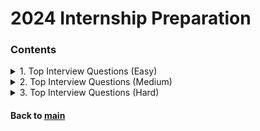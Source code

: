 # 2024 Internship Preparation

### Contents
<details>
<summary>1. Top Interview Questions (Easy)</summary>
<p>

|No.|Problem|Sol.1|Sol.2|
|:-:|:------|:---:|:---:|
| 1| [Remove Duplicates from Sorted Array :broken_heart:](https://leetcode.com/explore/interview/card/top-interview-questions-easy/92/array/727/)|    [C++ 2023.01.25](https://github.com/JoonHyeok-hozy-Kim/algorithm_study/blob/main/LeetCode/2024_internship_prep/top_interview_questions_easy/230125_01.cpp)||
| 2| [Best Time to Buy and Sell Stock II](https://leetcode.com/explore/interview/card/top-interview-questions-easy/92/array/564/)|                    [C++ 2023.01.26](https://github.com/JoonHyeok-hozy-Kim/algorithm_study/blob/main/LeetCode/2024_internship_prep/top_interview_questions_easy/230126_01.cpp)||
| 3| [Rotate Array](https://leetcode.com/explore/interview/card/top-interview-questions-easy/92/array/646/)|                                          [C++ 2023.01.26](https://github.com/JoonHyeok-hozy-Kim/algorithm_study/blob/main/LeetCode/2024_internship_prep/top_interview_questions_easy/230126_02.cpp)||
| 4| [Contains Duplicate](https://leetcode.com/explore/interview/card/top-interview-questions-easy/92/array/578/)|                                    [C++ 2023.01.26](https://github.com/JoonHyeok-hozy-Kim/algorithm_study/blob/main/LeetCode/2024_internship_prep/top_interview_questions_easy/230126_03.cpp)||
| 5| [Single Number](https://leetcode.com/explore/interview/card/top-interview-questions-easy/92/array/549/)|                                         [C++ 2023.01.27](https://github.com/JoonHyeok-hozy-Kim/algorithm_study/blob/main/LeetCode/2024_internship_prep/top_interview_questions_easy/230127_01.cpp)||
| 6| [Intersection of Two Arrays II](https://leetcode.com/explore/interview/card/top-interview-questions-easy/92/array/674/)|                         [C++ 2023.01.27](https://github.com/JoonHyeok-hozy-Kim/algorithm_study/blob/main/LeetCode/2024_internship_prep/top_interview_questions_easy/230127_02.cpp)||
| 7| [Plus One](https://leetcode.com/explore/interview/card/top-interview-questions-easy/92/array/559/)|                                              [C++ 2023.01.27](https://github.com/JoonHyeok-hozy-Kim/algorithm_study/blob/main/LeetCode/2024_internship_prep/top_interview_questions_easy/230127_03.cpp)||
| 8| [Move Zeroes](https://leetcode.com/explore/interview/card/top-interview-questions-easy/92/array/567/)|                                           [C++ 2023.01.27](https://github.com/JoonHyeok-hozy-Kim/algorithm_study/blob/main/LeetCode/2024_internship_prep/top_interview_questions_easy/230127_04.cpp)||
| 9| [Two Sum](https://leetcode.com/explore/interview/card/top-interview-questions-easy/92/array/546/)|                                               [C++ 2023.01.28](https://github.com/JoonHyeok-hozy-Kim/algorithm_study/blob/main/LeetCode/2024_internship_prep/top_interview_questions_easy/230128_01.cpp)||
|10| [Valid Sudoku](https://leetcode.com/explore/interview/card/top-interview-questions-easy/92/array/769/)|                                          [C++ 2023.01.28](https://github.com/JoonHyeok-hozy-Kim/algorithm_study/blob/main/LeetCode/2024_internship_prep/top_interview_questions_easy/230128_02.cpp)||
|11| [Rotate Image :broken_heart: ](https://leetcode.com/explore/interview/card/top-interview-questions-easy/92/array/770/)|                          [C++ 2023.01.28](https://github.com/JoonHyeok-hozy-Kim/algorithm_study/blob/main/LeetCode/2024_internship_prep/top_interview_questions_easy/230128_03.cpp)||
|12| [Reverse String](https://leetcode.com/explore/interview/card/top-interview-questions-easy/127/strings/879/)|                                     [C++ 2023.01.29](https://github.com/JoonHyeok-hozy-Kim/algorithm_study/blob/main/LeetCode/2024_internship_prep/top_interview_questions_easy/230129_01.cpp)||
|13| [Reverse Integer :broken_heart: ](https://leetcode.com/explore/interview/card/top-interview-questions-easy/127/strings/880/)|                    [C++ 2023.01.29](https://github.com/JoonHyeok-hozy-Kim/algorithm_study/blob/main/LeetCode/2024_internship_prep/top_interview_questions_easy/230129_02.cpp)||
|14| [First Unique Character in a String](https://leetcode.com/explore/interview/card/top-interview-questions-easy/127/strings/881/)|                 [C++ 2023.01.30](https://github.com/JoonHyeok-hozy-Kim/algorithm_study/blob/main/LeetCode/2024_internship_prep/top_interview_questions_easy/230130_01.cpp)||
|15| [Valid Anagram](https://leetcode.com/explore/interview/card/top-interview-questions-easy/127/strings/882/)|                                      [C++ 2023.01.30](https://github.com/JoonHyeok-hozy-Kim/algorithm_study/blob/main/LeetCode/2024_internship_prep/top_interview_questions_easy/230130_02.cpp)||
|16| [Valid Palindrome](https://leetcode.com/explore/interview/card/top-interview-questions-easy/127/strings/883/)|                                   [C++ 2023.01.30](https://github.com/JoonHyeok-hozy-Kim/algorithm_study/blob/main/LeetCode/2024_internship_prep/top_interview_questions_easy/230130_03.cpp)||
|17| [String to Integer (atoi)](https://leetcode.com/explore/interview/card/top-interview-questions-easy/127/strings/884/)|                           [C++ 2023.01.31](https://github.com/JoonHyeok-hozy-Kim/algorithm_study/blob/main/LeetCode/2024_internship_prep/top_interview_questions_easy/230131_01.cpp)||
|18| [Implement strStr()](https://leetcode.com/explore/interview/card/top-interview-questions-easy/127/strings/885/)|                                 [C++ 2023.02.02](https://github.com/JoonHyeok-hozy-Kim/algorithm_study/blob/main/LeetCode/2024_internship_prep/top_interview_questions_easy/230202_01.cpp)||
|19| [Longest Common Prefix](https://leetcode.com/explore/interview/card/top-interview-questions-easy/127/strings/887/)|                              [C++ 2023.02.15](https://github.com/JoonHyeok-hozy-Kim/algorithm_study/blob/main/LeetCode/2024_internship_prep/top_interview_questions_easy/230215_01.cpp)||
|20| [Delete Node in a Linked List](https://leetcode.com/explore/interview/card/top-interview-questions-easy/93/linked-list/553/)|                    [C++ 2023.02.15](https://github.com/JoonHyeok-hozy-Kim/algorithm_study/blob/main/LeetCode/2024_internship_prep/top_interview_questions_easy/230215_02.cpp)||
|21| [Remove Nth Node From End of List](https://leetcode.com/explore/interview/card/top-interview-questions-easy/93/linked-list/603/)|                [C++ 2023.02.16](https://github.com/JoonHyeok-hozy-Kim/algorithm_study/blob/main/LeetCode/2024_internship_prep/top_interview_questions_easy/230216_01.cpp)||
|22| [Reverse Linked List](https://leetcode.com/explore/interview/card/top-interview-questions-easy/93/linked-list/560/)|                             [C++ 2023.02.16](https://github.com/JoonHyeok-hozy-Kim/algorithm_study/blob/main/LeetCode/2024_internship_prep/top_interview_questions_easy/230216_02.cpp)||
|23| [Merge Two Sorted Lists](https://leetcode.com/explore/interview/card/top-interview-questions-easy/93/linked-list/771/)|                          [C++ 2023.02.17](https://github.com/JoonHyeok-hozy-Kim/algorithm_study/blob/main/LeetCode/2024_internship_prep/top_interview_questions_easy/230217_01.cpp)||
|24| [Palindrome Linked List :broken_heart:](https://leetcode.com/explore/interview/card/top-interview-questions-easy/93/linked-list/772/)|           [C++ 2023.02.17](https://github.com/JoonHyeok-hozy-Kim/algorithm_study/blob/main/LeetCode/2024_internship_prep/top_interview_questions_easy/230217_02.cpp)||
|25| [Linked List Cycle :broken_heart: ](https://leetcode.com/explore/interview/card/top-interview-questions-easy/93/linked-list/773/)|               [C++ 2023.02.18](https://github.com/JoonHyeok-hozy-Kim/algorithm_study/blob/main/LeetCode/2024_internship_prep/top_interview_questions_easy/230218_01.cpp)||
|26| [Maximum Depth of Binary Tree](https://leetcode.com/explore/interview/card/top-interview-questions-easy/94/trees/555/)|                          [C++ 2023.02.18](https://github.com/JoonHyeok-hozy-Kim/algorithm_study/blob/main/LeetCode/2024_internship_prep/top_interview_questions_easy/230218_01.cpp)||
|27| [Validate Binary Search Tree](https://leetcode.com/explore/interview/card/top-interview-questions-easy/94/trees/625/)|                           [C++ 2023.02.19](https://github.com/JoonHyeok-hozy-Kim/algorithm_study/blob/main/LeetCode/2024_internship_prep/top_interview_questions_easy/230219_01.cpp)||
|28| [Symmetric Tree](https://leetcode.com/explore/interview/card/top-interview-questions-easy/94/trees/627/)|                                        [C++ 2023.02.19](https://github.com/JoonHyeok-hozy-Kim/algorithm_study/blob/main/LeetCode/2024_internship_prep/top_interview_questions_easy/230219_02.cpp)||
|29| [Binary Tree Level Order Traversal](https://leetcode.com/explore/interview/card/top-interview-questions-easy/94/trees/628/)|                     [Python 2023.02.21](https://github.com/JoonHyeok-hozy-Kim/algorithm_study/blob/main/LeetCode/2024_internship_prep/top_interview_questions_easy/230221_01.py)||
|30| [Convert Sorted Array to Binary Search Tree](https://leetcode.com/explore/interview/card/top-interview-questions-easy/94/trees/631/)|            [Python 2023.02.21](https://github.com/JoonHyeok-hozy-Kim/algorithm_study/blob/main/LeetCode/2024_internship_prep/top_interview_questions_easy/230221_02.py)||
|31| [Merge Sorted Array :broken_heart:](https://leetcode.com/explore/interview/card/top-interview-questions-easy/96/sorting-and-searching/587/)|     [Python 2023.02.22](https://github.com/JoonHyeok-hozy-Kim/algorithm_study/blob/main/LeetCode/2024_internship_prep/top_interview_questions_easy/230222_01.py)||
|32| [First Bad Version :broken_heart:](https://leetcode.com/explore/interview/card/top-interview-questions-easy/96/sorting-and-searching/774/)|      [Python 2023.02.22](https://github.com/JoonHyeok-hozy-Kim/algorithm_study/blob/main/LeetCode/2024_internship_prep/top_interview_questions_easy/230222_02.py)||
|33| [Climbing Stairs](https://leetcode.com/explore/interview/card/top-interview-questions-easy/97/dynamic-programming/569/)|                         [Python 2023.02.23](https://github.com/JoonHyeok-hozy-Kim/algorithm_study/blob/main/LeetCode/2024_internship_prep/top_interview_questions_easy/230223_01.py)||
|34| [Best Time to Buy and Sell Stock](https://leetcode.com/explore/interview/card/top-interview-questions-easy/97/dynamic-programming/572/)|         [Python 2023.02.23](https://github.com/JoonHyeok-hozy-Kim/algorithm_study/blob/main/LeetCode/2024_internship_prep/top_interview_questions_easy/230223_02.py)||
|35| [Maximum Subarray :broken_heart:](https://leetcode.com/explore/interview/card/top-interview-questions-easy/97/dynamic-programming/566)|          [Python 2023.02.25](https://github.com/JoonHyeok-hozy-Kim/algorithm_study/blob/main/LeetCode/2024_internship_prep/top_interview_questions_easy/230225_01.py)||
|36| [House Robber](https://leetcode.com/explore/interview/card/top-interview-questions-easy/97/dynamic-programming/576/)|                            [Python 2023.02.25](https://github.com/JoonHyeok-hozy-Kim/algorithm_study/blob/main/LeetCode/2024_internship_prep/top_interview_questions_easy/230225_02.py)||
|37| [Shuffle an Array](https://leetcode.com/explore/interview/card/top-interview-questions-easy/98/design/670/)|                                     [Python 2023.02.26](https://github.com/JoonHyeok-hozy-Kim/algorithm_study/blob/main/LeetCode/2024_internship_prep/top_interview_questions_easy/230226_01.py)||
|38| [Min Stack](https://leetcode.com/explore/interview/card/top-interview-questions-easy/98/design/562/)|                                            [Python 2023.02.26](https://github.com/JoonHyeok-hozy-Kim/algorithm_study/blob/main/LeetCode/2024_internship_prep/top_interview_questions_easy/230226_02.py)||
|39| [Fizz Buzz](https://leetcode.com/explore/interview/card/top-interview-questions-easy/102/math/743/)|                                             [Python 2023.02.27](https://github.com/JoonHyeok-hozy-Kim/algorithm_study/blob/main/LeetCode/2024_internship_prep/top_interview_questions_easy/230227_01.py)||
|40| [Count Primes](https://leetcode.com/explore/interview/card/top-interview-questions-easy/102/math/744/)|                                          [Python 2023.02.27](https://github.com/JoonHyeok-hozy-Kim/algorithm_study/blob/main/LeetCode/2024_internship_prep/top_interview_questions_easy/230227_02.py)||
|41| [Power of Three](https://leetcode.com/explore/interview/card/top-interview-questions-easy/102/math/745/)|                                        [Python 2023.03.03](https://github.com/JoonHyeok-hozy-Kim/algorithm_study/blob/main/LeetCode/2024_internship_prep/top_interview_questions_easy/230303_01.py)||
|42| [Roman to Integer](https://leetcode.com/explore/interview/card/top-interview-questions-easy/102/math/878/)|                                      [Python 2023.03.03](https://github.com/JoonHyeok-hozy-Kim/algorithm_study/blob/main/LeetCode/2024_internship_prep/top_interview_questions_easy/230303_02.py)||
|43| [Number of 1 Bits](https://leetcode.com/explore/interview/card/top-interview-questions-easy/99/others/565/)|                                     [Python 2023.03.04](https://github.com/JoonHyeok-hozy-Kim/algorithm_study/blob/main/LeetCode/2024_internship_prep/top_interview_questions_easy/230304_01.py)||
|44| [Hamming Distance](https://leetcode.com/explore/interview/card/top-interview-questions-easy/99/others/762/)|                                     [Python 2023.03.04](https://github.com/JoonHyeok-hozy-Kim/algorithm_study/blob/main/LeetCode/2024_internship_prep/top_interview_questions_easy/230304_02.py)||
|45| [Reverse Bits](https://leetcode.com/explore/interview/card/top-interview-questions-easy/99/others/648/)|                                         [Python 2023.03.05](https://github.com/JoonHyeok-hozy-Kim/algorithm_study/blob/main/LeetCode/2024_internship_prep/top_interview_questions_easy/230305_01.py)||
|46| [Pascal's Triangle](https://leetcode.com/explore/interview/card/top-interview-questions-easy/99/others/601/)|                                    [Python 2023.03.05](https://github.com/JoonHyeok-hozy-Kim/algorithm_study/blob/main/LeetCode/2024_internship_prep/top_interview_questions_easy/230305_02.py)||
|47| [Valid Parentheses](https://leetcode.com/explore/interview/card/top-interview-questions-easy/99/others/721/)|                                    [Python 2023.03.08](https://github.com/JoonHyeok-hozy-Kim/algorithm_study/blob/main/LeetCode/2024_internship_prep/top_interview_questions_easy/230308_01.py)||
|48| [Missing Number](https://leetcode.com/explore/interview/card/top-interview-questions-easy/99/others/722/)|                                       [Python 2023.03.08](https://github.com/JoonHyeok-hozy-Kim/algorithm_study/blob/main/LeetCode/2024_internship_prep/top_interview_questions_easy/230308_02.py)||

</p>   
</details>



<details>
<summary>2. Top Interview Questions (Medium)</summary>
<p>

|No.|Problem|Sol.1|Sol.2|
|:-:|:------|:---:|:---:|
| 1|[3Sum :broken_heart:](https://leetcode.com/explore/interview/card/top-interview-questions-medium/103/array-and-strings/776/)|                                                [Python 2023.03.09](https://github.com/JoonHyeok-hozy-Kim/algorithm_study/blob/main/LeetCode/2024_internship_prep/top_interview_questions_medium/230309_01.py)||
| 2|[Set Matrix Zeroes](https://leetcode.com/explore/interview/card/top-interview-questions-medium/103/array-and-strings/777/)|                                                  [Python 2023.03.09](https://github.com/JoonHyeok-hozy-Kim/algorithm_study/blob/main/LeetCode/2024_internship_prep/top_interview_questions_medium/230309_02.py)||
| 3|[Group Anagrams](https://leetcode.com/explore/interview/card/top-interview-questions-medium/103/array-and-strings/778/)|                                                     [Python 2023.03.09](https://github.com/JoonHyeok-hozy-Kim/algorithm_study/blob/main/LeetCode/2024_internship_prep/top_interview_questions_medium/230309_03.py)||
| 4|[Longest Substring Without Repeating Characters :broken_heart:](https://leetcode.com/explore/interview/card/top-interview-questions-medium/103/array-and-strings/779/)|      [Python 2023.03.10](https://github.com/JoonHyeok-hozy-Kim/algorithm_study/blob/main/LeetCode/2024_internship_prep/top_interview_questions_medium/230310_01.py)||
| 5|[Longest Palindromic Substring :broken_heart: (DP :broken_heart:)](https://leetcode.com/explore/interview/card/top-interview-questions-medium/103/array-and-strings/780/)|   [Python 2023.03.10](https://github.com/JoonHyeok-hozy-Kim/algorithm_study/blob/main/LeetCode/2024_internship_prep/top_interview_questions_medium/230310_02.py)||
| 6|[Increasing Triplet Subsequence :broken_heart:](https://leetcode.com/explore/interview/card/top-interview-questions-medium/103/array-and-strings/781/)|                      [Python 2023.03.12](https://github.com/JoonHyeok-hozy-Kim/algorithm_study/blob/main/LeetCode/2024_internship_prep/top_interview_questions_medium/230312_01.py)||
| 7|[Count and Say](https://leetcode.com/explore/interview/card/top-interview-questions-medium/103/array-and-strings/4153/)|                                                     [Python 2023.03.12](https://github.com/JoonHyeok-hozy-Kim/algorithm_study/blob/main/LeetCode/2024_internship_prep/top_interview_questions_medium/230312_02.py)||
| 8|[Add Two Numbers](https://leetcode.com/explore/interview/card/top-interview-questions-medium/107/linked-list/783/)|                                                          [Python 2023.03.13](https://github.com/JoonHyeok-hozy-Kim/algorithm_study/blob/main/LeetCode/2024_internship_prep/top_interview_questions_medium/230313_01.py)||
| 9|[Odd Even Linked List](https://leetcode.com/explore/interview/card/top-interview-questions-medium/107/linked-list/784/)|                                                     [Python 2023.03.13](https://github.com/JoonHyeok-hozy-Kim/algorithm_study/blob/main/LeetCode/2024_internship_prep/top_interview_questions_medium/230313_02.py)||
|10|[Intersection of Two Linked Lists (In-place Sol :broken_heart:)](https://leetcode.com/explore/interview/card/top-interview-questions-medium/107/linked-list/785/)|           [Python 2023.03.15](https://github.com/JoonHyeok-hozy-Kim/algorithm_study/blob/main/LeetCode/2024_internship_prep/top_interview_questions_medium/230315_01.py)||
|11|[Binary Tree Inorder Traversal](https://leetcode.com/explore/interview/card/top-interview-questions-medium/108/trees-and-graphs/786/)|                                       [Python 2023.03.15](https://github.com/JoonHyeok-hozy-Kim/algorithm_study/blob/main/LeetCode/2024_internship_prep/top_interview_questions_medium/230315_02.py)||
|12|[Binary Tree Zigzag Level Order Traversal](https://leetcode.com/explore/interview/card/top-interview-questions-medium/108/trees-and-graphs/787/)|                            [Python 2023.03.16](https://github.com/JoonHyeok-hozy-Kim/algorithm_study/blob/main/LeetCode/2024_internship_prep/top_interview_questions_medium/230316_01.py)||
|13|[Construct Binary Tree from Preorder and Inorder Traversal](https://leetcode.com/explore/interview/card/top-interview-questions-medium/108/trees-and-graphs/788/)|           [Python 2023.03.16](https://github.com/JoonHyeok-hozy-Kim/algorithm_study/blob/main/LeetCode/2024_internship_prep/top_interview_questions_medium/230316_02.py)||
|14|[Populating Next Right Pointers in Each Node](https://leetcode.com/explore/interview/card/top-interview-questions-medium/108/trees-and-graphs/789/)|                         [Python 2023.03.17](https://github.com/JoonHyeok-hozy-Kim/algorithm_study/blob/main/LeetCode/2024_internship_prep/top_interview_questions_medium/230317_01.py)||
|15|[Kth Smallest Element in a BST](https://leetcode.com/explore/interview/card/top-interview-questions-medium/108/trees-and-graphs/790/)|                                       [Python 2023.03.17](https://github.com/JoonHyeok-hozy-Kim/algorithm_study/blob/main/LeetCode/2024_internship_prep/top_interview_questions_medium/230317_02.py)||
|16|[Number of Islands](https://leetcode.com/explore/interview/card/top-interview-questions-medium/108/trees-and-graphs/792/)|                                                   [Python 2023.03.18](https://github.com/JoonHyeok-hozy-Kim/algorithm_study/blob/main/LeetCode/2024_internship_prep/top_interview_questions_medium/230318_01.py)||
|17|[Letter Combinations of a Phone Number](https://leetcode.com/explore/interview/card/top-interview-questions-medium/108/trees-and-graphs/793/)|                               [Python 2023.03.18](https://github.com/JoonHyeok-hozy-Kim/algorithm_study/blob/main/LeetCode/2024_internship_prep/top_interview_questions_medium/230318_02.py)||
|18|[Generate Parentheses](https://leetcode.com/explore/interview/card/top-interview-questions-medium/109/backtracking/794/)|                                                    [Python 2023.03.18](https://github.com/JoonHyeok-hozy-Kim/algorithm_study/blob/main/LeetCode/2024_internship_prep/top_interview_questions_medium/230318_03.py)||
|19|[Permutations :broken_heart:](https://leetcode.com/explore/interview/card/top-interview-questions-medium/109/backtracking/795/)|                                             [Python 2023.03.19](https://github.com/JoonHyeok-hozy-Kim/algorithm_study/blob/main/LeetCode/2024_internship_prep/top_interview_questions_medium/230319_01.py)||
|20|[Subsets](https://leetcode.com/explore/interview/card/top-interview-questions-medium/109/backtracking/796/)|                                                                 [Python 2023.03.19](https://github.com/JoonHyeok-hozy-Kim/algorithm_study/blob/main/LeetCode/2024_internship_prep/top_interview_questions_medium/230319_02.py)||
|21|[Word Search :broken_heart:](https://leetcode.com/explore/interview/card/top-interview-questions-medium/109/backtracking/797/)|                                              [Python 2023.03.19](https://github.com/JoonHyeok-hozy-Kim/algorithm_study/blob/main/LeetCode/2024_internship_prep/top_interview_questions_medium/230319_03.py)||
|22|[Sort Colors (Two Pointers :broken_heart:)](https://leetcode.com/explore/interview/card/top-interview-questions-medium/110/sorting-and-searching/798/)|                      [Python 2023.03.20](https://github.com/JoonHyeok-hozy-Kim/algorithm_study/blob/main/LeetCode/2024_internship_prep/top_interview_questions_medium/230320_01.py)||
|23|[Top K Frequent Elements](https://leetcode.com/explore/interview/card/top-interview-questions-medium/110/sorting-and-searching/799/)|                                        [Python 2023.03.20](https://github.com/JoonHyeok-hozy-Kim/algorithm_study/blob/main/LeetCode/2024_internship_prep/top_interview_questions_medium/230320_02.py)||
|24|[Kth Largest Element in an Array :broken_heart:](https://leetcode.com/explore/interview/card/top-interview-questions-medium/110/sorting-and-searching/800/)|                 [Python 2023.03.20](https://github.com/JoonHyeok-hozy-Kim/algorithm_study/blob/main/LeetCode/2024_internship_prep/top_interview_questions_medium/230320_03.py)||
|25|[Find Peak Element :broken_heart:](https://leetcode.com/explore/interview/card/top-interview-questions-medium/110/sorting-and-searching/801/)|                               [Python 2023.03.22](https://github.com/JoonHyeok-hozy-Kim/algorithm_study/blob/main/LeetCode/2024_internship_prep/top_interview_questions_medium/230322_01.py)||
|26|[Search for a Range](https://leetcode.com/explore/interview/card/top-interview-questions-medium/110/sorting-and-searching/802/)|                                             [Python 2023.03.22](https://github.com/JoonHyeok-hozy-Kim/algorithm_study/blob/main/LeetCode/2024_internship_prep/top_interview_questions_medium/230322_02.py)||
|27|[Merge Intervals :broken_heart:](https://leetcode.com/explore/interview/card/top-interview-questions-medium/110/sorting-and-searching/803/)|                                 [Python 2023.03.22](https://github.com/JoonHyeok-hozy-Kim/algorithm_study/blob/main/LeetCode/2024_internship_prep/top_interview_questions_medium/230322_03.py)||
|28|[Search in Rotated Sorted Array :broken_heart:](https://leetcode.com/explore/interview/card/top-interview-questions-medium/110/sorting-and-searching/804/)|                  [Python 2023.03.23](https://github.com/JoonHyeok-hozy-Kim/algorithm_study/blob/main/LeetCode/2024_internship_prep/top_interview_questions_medium/230323_01.py)||
|29|[Search a 2D Matrix II :broken_heart:](https://leetcode.com/explore/interview/card/top-interview-questions-medium/110/sorting-and-searching/806/)|                           [Python 2023.03.24](https://github.com/JoonHyeok-hozy-Kim/algorithm_study/blob/main/LeetCode/2024_internship_prep/top_interview_questions_medium/230324_01.py)||
|30|[Jump Game :broken_heart:](https://leetcode.com/explore/interview/card/top-interview-questions-medium/111/dynamic-programming/807/)|                                         [Python 2023.03.24](https://github.com/JoonHyeok-hozy-Kim/algorithm_study/blob/main/LeetCode/2024_internship_prep/top_interview_questions_medium/230324_02.py)||
|31|[Unique Paths](https://leetcode.com/explore/interview/card/top-interview-questions-medium/111/dynamic-programming/808/)|                                                     [Python 2023.03.25](https://github.com/JoonHyeok-hozy-Kim/algorithm_study/blob/main/LeetCode/2024_internship_prep/top_interview_questions_medium/230325_01.py)||
|32|[Coin Change](https://leetcode.com/explore/interview/card/top-interview-questions-medium/111/dynamic-programming/809/)|                                                      [Python 2023.03.25](https://github.com/JoonHyeok-hozy-Kim/algorithm_study/blob/main/LeetCode/2024_internship_prep/top_interview_questions_medium/230325_02.py)||
|33|[Longest Increasing Subsequence [O(nlogn) sol] :broken_heart:](https://leetcode.com/explore/interview/card/top-interview-questions-medium/111/dynamic-programming/810/)|     [Python 2023.03.25](https://github.com/JoonHyeok-hozy-Kim/algorithm_study/blob/main/LeetCode/2024_internship_prep/top_interview_questions_medium/230325_03.py)||
|34|[Serialize and Deserialize Binary Tree](https://leetcode.com/explore/interview/card/top-interview-questions-medium/112/design/812/)|                                         [Python 2023.03.26](https://github.com/JoonHyeok-hozy-Kim/algorithm_study/blob/main/LeetCode/2024_internship_prep/top_interview_questions_medium/230326_01.py)||
|35|[Insert Delete GetRandom O(1) :broken_heart:](https://leetcode.com/explore/interview/card/top-interview-questions-medium/112/design/813/)|                                   [Python 2023.03.26](https://github.com/JoonHyeok-hozy-Kim/algorithm_study/blob/main/LeetCode/2024_internship_prep/top_interview_questions_medium/230326_02.py)||
|36|[Happy Number](https://leetcode.com/explore/interview/card/top-interview-questions-medium/113/math/815/)|                                                                    [Python 2023.03.26](https://github.com/JoonHyeok-hozy-Kim/algorithm_study/blob/main/LeetCode/2024_internship_prep/top_interview_questions_medium/230326_03.py)||
|37|[Factorial Trailing Zeroes](https://leetcode.com/explore/interview/card/top-interview-questions-medium/113/math/816/)|                                                       [Python 2023.03.27](https://github.com/JoonHyeok-hozy-Kim/algorithm_study/blob/main/LeetCode/2024_internship_prep/top_interview_questions_medium/230327_01.py)||
|38|[Excel Sheet Column Number](https://leetcode.com/explore/interview/card/top-interview-questions-medium/113/math/817/)|                                                       [Python 2023.03.27](https://github.com/JoonHyeok-hozy-Kim/algorithm_study/blob/main/LeetCode/2024_internship_prep/top_interview_questions_medium/230327_02.py)||
|39|[Pow(x, n)](https://leetcode.com/explore/interview/card/top-interview-questions-medium/113/math/818/)|                                                                       [Python 2023.03.27](https://github.com/JoonHyeok-hozy-Kim/algorithm_study/blob/main/LeetCode/2024_internship_prep/top_interview_questions_medium/230327_03.py)||
|40|[Sqrt(x)](https://leetcode.com/explore/interview/card/top-interview-questions-medium/113/math/819/)|                                                                         [Python 2023.03.28](https://github.com/JoonHyeok-hozy-Kim/algorithm_study/blob/main/LeetCode/2024_internship_prep/top_interview_questions_medium/230328_01.py)||
|41|[Divide Two Integers](https://leetcode.com/explore/interview/card/top-interview-questions-medium/113/math/820/)|                                                             [Python 2023.03.28](https://github.com/JoonHyeok-hozy-Kim/algorithm_study/blob/main/LeetCode/2024_internship_prep/top_interview_questions_medium/230328_02.py)||
|42|[Fraction to Recurring Decimal :broken_heart:](https://leetcode.com/explore/interview/card/top-interview-questions-medium/113/math/821/)|                                    [Python 2023.03.30](https://github.com/JoonHyeok-hozy-Kim/algorithm_study/blob/main/LeetCode/2024_internship_prep/top_interview_questions_medium/230330_01.py)||
|43|[Sum of Two Integers :broken_heart:](https://leetcode.com/explore/interview/card/top-interview-questions-medium/114/others/822/)|                                            [Python 2023.03.31](https://github.com/JoonHyeok-hozy-Kim/algorithm_study/blob/main/LeetCode/2024_internship_prep/top_interview_questions_medium/230331_01.py)||
|44|[Evaluate Reverse Polish Notation :broken_heart:](https://leetcode.com/explore/interview/card/top-interview-questions-medium/114/others/823/)|                               [Python 2023.04.01](https://github.com/JoonHyeok-hozy-Kim/algorithm_study/blob/main/LeetCode/2024_internship_prep/top_interview_questions_medium/230401_01.py)||
|45|[Majority Element :broken_heart:](https://leetcode.com/explore/interview/card/top-interview-questions-medium/114/others/824/)|                                               [Python 2023.04.01](https://github.com/JoonHyeok-hozy-Kim/algorithm_study/blob/main/LeetCode/2024_internship_prep/top_interview_questions_medium/230401_02.py)||
|46|[Task Scheduler](https://leetcode.com/explore/interview/card/top-interview-questions-medium/114/others/826/)|                                                                [Python 2023.04.01](https://github.com/JoonHyeok-hozy-Kim/algorithm_study/blob/main/LeetCode/2024_internship_prep/top_interview_questions_medium/230401_03.py)||
|47|[Gas Station :broken_heart:](https://leetcode.com/problems/gas-station/description/)|                                                                                        [Python 2023.06.04](https://github.com/JoonHyeok-hozy-Kim/algorithm_study/blob/main/LeetCode/2024_internship_prep/top_interview_questions_medium/230604_01.py)||

||[]()|[Python ](https://github.com/JoonHyeok-hozy-Kim/algorithm_study/blob/main/LeetCode/2024_internship_prep/top_interview_questions_medium/230_01.py)|

</p>   
</details>


<details>
<summary>3. Top Interview Questions (Hard)</summary>
<p>

|No.|Problem|Sol.1|Sol.2|
|:-:|:------|:---:|:---:|
| 1|[Product of Array Except Self :broken_heart:](https://leetcode.com/explore/interview/card/top-interview-questions-hard/116/array-and-strings/827/)|                  [Python 2023.04.02](https://github.com/JoonHyeok-hozy-Kim/algorithm_study/blob/main/LeetCode/2024_internship_prep/top_interview_questions_hard/230402_01.py)||
| 2|[Spiral Matrix](https://leetcode.com/explore/interview/card/top-interview-questions-hard/116/array-and-strings/828/)|                                                [Python 2023.04.02](https://github.com/JoonHyeok-hozy-Kim/algorithm_study/blob/main/LeetCode/2024_internship_prep/top_interview_questions_hard/230402_02.py)||
| 3|[4Sum II :broken_heart:](https://leetcode.com/explore/interview/card/top-interview-questions-hard/116/array-and-strings/829/)|                                       [Python 2023.04.06](https://github.com/JoonHyeok-hozy-Kim/algorithm_study/blob/main/LeetCode/2024_internship_prep/top_interview_questions_hard/230406_01.py)||
| 4|[Container With Most Water :broken_heart:](https://leetcode.com/explore/interview/card/top-interview-questions-hard/116/array-and-strings/830/)|                     [Python 2023.04.06](https://github.com/JoonHyeok-hozy-Kim/algorithm_study/blob/main/LeetCode/2024_internship_prep/top_interview_questions_hard/230406_02.py)||
| 5|[Game of Life](https://leetcode.com/explore/interview/card/top-interview-questions-hard/116/array-and-strings/831/)|                                                 [Python 2023.04.08](https://github.com/JoonHyeok-hozy-Kim/algorithm_study/blob/main/LeetCode/2024_internship_prep/top_interview_questions_hard/230408_01.py)||
| 6|[First Missing Positive :broken_heart:](https://leetcode.com/explore/interview/card/top-interview-questions-hard/116/array-and-strings/832/)|                        [Python 2023.04.08](https://github.com/JoonHyeok-hozy-Kim/algorithm_study/blob/main/LeetCode/2024_internship_prep/top_interview_questions_hard/230408_02.py)||
| 7|[Longest Consecutive Sequence :broken_heart:](https://leetcode.com/explore/interview/card/top-interview-questions-hard/116/array-and-strings/833/)|                  [Python 2023.04.09](https://github.com/JoonHyeok-hozy-Kim/algorithm_study/blob/main/LeetCode/2024_internship_prep/top_interview_questions_hard/230409_01.py)||
| 8|[Find the Duplicate Number :broken_heart:](https://leetcode.com/explore/interview/card/top-interview-questions-hard/116/array-and-strings/834/)|                     [Python 2023.04.09](https://github.com/JoonHyeok-hozy-Kim/algorithm_study/blob/main/LeetCode/2024_internship_prep/top_interview_questions_hard/230409_02.py)||
| 9|[Basic Calculator II :broken_heart:](https://leetcode.com/explore/interview/card/top-interview-questions-hard/116/array-and-strings/836/)|                           [Python 2023.04.10](https://github.com/JoonHyeok-hozy-Kim/algorithm_study/blob/main/LeetCode/2024_internship_prep/top_interview_questions_hard/230410_01.py)||
|10|[Sliding Window Maximum :broken_heart:](https://leetcode.com/explore/interview/card/top-interview-questions-hard/116/array-and-strings/837/)|                        [Python 2023.04.10](https://github.com/JoonHyeok-hozy-Kim/algorithm_study/blob/main/LeetCode/2024_internship_prep/top_interview_questions_hard/230410_02.py)||
|11|[Minimum Window Substring :broken_heart:](https://leetcode.com/explore/interview/card/top-interview-questions-hard/116/array-and-strings/838/)|                      [Python 2023.04.17](https://github.com/JoonHyeok-hozy-Kim/algorithm_study/blob/main/LeetCode/2024_internship_prep/top_interview_questions_hard/230417_01.py)||
|12|[Merge k Sorted Lists :broken_heart:](https://leetcode.com/explore/interview/card/top-interview-questions-hard/117/linked-list/839/)|                                [Python 2023.04.18](https://github.com/JoonHyeok-hozy-Kim/algorithm_study/blob/main/LeetCode/2024_internship_prep/top_interview_questions_hard/230418_01.py)||
|13|[Sort List :broken_heart:](https://leetcode.com/explore/interview/card/top-interview-questions-hard/117/linked-list/839/)|                                           [Python 2023.04.18](https://github.com/JoonHyeok-hozy-Kim/algorithm_study/blob/main/LeetCode/2024_internship_prep/top_interview_questions_hard/230418_02.py)||
|14|[Copy List with Random Pointer](https://leetcode.com/explore/interview/card/top-interview-questions-hard/117/linked-list/841/)|                                      [Python 2023.04.19](https://github.com/JoonHyeok-hozy-Kim/algorithm_study/blob/main/LeetCode/2024_internship_prep/top_interview_questions_hard/230419_01.py)||
|15|[Word Break :broken_heart:](https://leetcode.com/problems/word-break/)|                                                                                              [Python 2023.04.23](https://github.com/JoonHyeok-hozy-Kim/algorithm_study/blob/main/LeetCode/2024_internship_prep/top_interview_questions_hard/230423_01.py)||
|16|[Word Ladder :broken_heart:](https://leetcode.com/explore/interview/card/top-interview-questions-hard/118/trees-and-graphs/842/)|                                    [Python 2023.04.25](https://github.com/JoonHyeok-hozy-Kim/algorithm_study/blob/main/LeetCode/2024_internship_prep/top_interview_questions_hard/230425_01.py)||
|17|[Longest Repeating Character Replacement :broken_heart:](https://leetcode.com/problems/longest-repeating-character-replacement/description/)|                        [Python 2023.05.04](https://github.com/JoonHyeok-hozy-Kim/algorithm_study/blob/main/LeetCode/2024_internship_prep/top_interview_questions_hard/230504_01.py)||
|18|[Surrounded Regions :broken_heart:](https://leetcode.com/explore/interview/card/top-interview-questions-hard/118/trees-and-graphs/843/)|                             [Python 2023.05.07](https://github.com/JoonHyeok-hozy-Kim/algorithm_study/blob/main/LeetCode/2024_internship_prep/top_interview_questions_hard/230507_01.py)||
|19|[Lowest Common Ancestor of a Binary Tree :broken_heart:](https://leetcode.com/explore/interview/card/top-interview-questions-hard/118/trees-and-graphs/844/)|        [Python 2023.05.09](https://github.com/JoonHyeok-hozy-Kim/algorithm_study/blob/main/LeetCode/2024_internship_prep/top_interview_questions_hard/230509_01.py)||
|20|[Binary Tree Maximum Path Sum](https://leetcode.com/explore/interview/card/top-interview-questions-hard/118/trees-and-graphs/845/)|                                  [Python 2023.05.13](https://github.com/JoonHyeok-hozy-Kim/algorithm_study/blob/main/LeetCode/2024_internship_prep/top_interview_questions_hard/230513_01.py)||
|21|[Friend Circles](https://leetcode.com/explore/interview/card/top-interview-questions-hard/118/trees-and-graphs/846/)|                                                [Python 2023.05.15](https://github.com/JoonHyeok-hozy-Kim/algorithm_study/blob/main/LeetCode/2024_internship_prep/top_interview_questions_hard/230515_01.py)||
|22|[Course Schedule :broken_heart:](https://leetcode.com/explore/interview/card/top-interview-questions-hard/118/trees-and-graphs/847/)|                                [Python 2023.05.21](https://github.com/JoonHyeok-hozy-Kim/algorithm_study/blob/main/LeetCode/2024_internship_prep/top_interview_questions_hard/230521_01.py)||
|23|[Course Schedule II](https://leetcode.com/explore/interview/card/top-interview-questions-hard/118/trees-and-graphs/848/)|                                            [Python 2023.05.21](https://github.com/JoonHyeok-hozy-Kim/algorithm_study/blob/main/LeetCode/2024_internship_prep/top_interview_questions_hard/230521_02.py)||
|24|[Longest Increasing Path in a Matrix :broken_heart:](https://leetcode.com/explore/interview/card/top-interview-questions-hard/118/trees-and-graphs/847/)|            [Python 2023.05.22](https://github.com/JoonHyeok-hozy-Kim/algorithm_study/blob/main/LeetCode/2024_internship_prep/top_interview_questions_hard/230521_02.py)||
|25|[Count of Smaller Numbers After Self :broken_heart:](https://leetcode.com/explore/interview/card/top-interview-questions-hard/118/trees-and-graphs/851/)|            [Python 2023.05.24](https://github.com/JoonHyeok-hozy-Kim/algorithm_study/blob/main/LeetCode/2024_internship_prep/top_interview_questions_hard/230524_01.py)||
|26|[Palindrome Partitioning](https://leetcode.com/explore/interview/card/top-interview-questions-hard/118/trees-and-graphs/852/)|                                       [Python 2023.05.24](https://github.com/JoonHyeok-hozy-Kim/algorithm_study/blob/main/LeetCode/2024_internship_prep/top_interview_questions_hard/230524_02.py)||
|27|[Word Search II :broken_heart:](https://leetcode.com/explore/interview/card/top-interview-questions-hard/119/backtracking/853/)|                                     [Python 2023.05.25](https://github.com/JoonHyeok-hozy-Kim/algorithm_study/blob/main/LeetCode/2024_internship_prep/top_interview_questions_hard/230525_01.py)||
|28|[Remove Invalid Parentheses :broken_heart:](https://leetcode.com/explore/interview/card/top-interview-questions-hard/119/backtracking/854/)|                         [Python 2023.05.26](https://github.com/JoonHyeok-hozy-Kim/algorithm_study/blob/main/LeetCode/2024_internship_prep/top_interview_questions_hard/230526_01.py)||
|29|[Wildcard Matching :broken_heart:](https://leetcode.com/explore/interview/card/top-interview-questions-hard/119/backtracking/855/)|                                  [Python 2023.05.28](https://github.com/JoonHyeok-hozy-Kim/algorithm_study/blob/main/LeetCode/2024_internship_prep/top_interview_questions_hard/230528_01.py)||
|30|[Regular Expression Matching :broken_heart:](https://leetcode.com/explore/interview/card/top-interview-questions-hard/119/backtracking/856/)|                        [Python 2023.05.29](https://github.com/JoonHyeok-hozy-Kim/algorithm_study/blob/main/LeetCode/2024_internship_prep/top_interview_questions_hard/230529_01.py)||
|31|[Wiggle Sort II :broken_heart:](https://leetcode.com/explore/interview/card/top-interview-questions-hard/120/sorting-and-searching/857/)|                            [Python 2023.05.30](https://github.com/JoonHyeok-hozy-Kim/algorithm_study/blob/main/LeetCode/2024_internship_prep/top_interview_questions_hard/230530_01.py)||
|32|[Kth Smallest Element in a Sorted Matrix :broken_heart:](https://leetcode.com/explore/interview/card/top-interview-questions-hard/120/sorting-and-searching/858/)|   [Python 2023.06.05](https://github.com/JoonHyeok-hozy-Kim/algorithm_study/blob/main/LeetCode/2024_internship_prep/top_interview_questions_hard/230605_01.py)||
|33|[Median of Two Sorted Arrays](https://leetcode.com/explore/interview/card/top-interview-questions-hard/120/sorting-and-searching/859/)|                              [Python 2023.06.06](https://github.com/JoonHyeok-hozy-Kim/algorithm_study/blob/main/LeetCode/2024_internship_prep/top_interview_questions_hard/230606_01.py)||
|34|[Maximum Product Subarray :broken_heart:](https://leetcode.com/explore/interview/card/top-interview-questions-hard/121/dynamic-programming/860/)|                    [Python 2023.06.07](https://github.com/JoonHyeok-hozy-Kim/algorithm_study/blob/main/LeetCode/2024_internship_prep/top_interview_questions_hard/230607_01.py)||
|35|[Decode Ways :broken_heart:](https://leetcode.com/explore/interview/card/top-interview-questions-hard/121/dynamic-programming/861/)|                                 [Python 2023.06.08](https://github.com/JoonHyeok-hozy-Kim/algorithm_study/blob/main/LeetCode/2024_internship_prep/top_interview_questions_hard/230608_01.py)||
|36|[Best Time to Buy and Sell Stock with Cooldown :broken_heart::broken_heart:](https://leetcode.com/explore/interview/card/top-interview-questions-hard/121/dynamic-programming/862/)|[Python 2023.06.11](https://github.com/JoonHyeok-hozy-Kim/algorithm_study/blob/main/LeetCode/2024_internship_prep/top_interview_questions_hard/230611_01.py)||
|37|[Perfect Squares](https://leetcode.com/explore/interview/card/top-interview-questions-hard/121/dynamic-programming/863/)|[Python 2023.06.12](https://github.com/JoonHyeok-hozy-Kim/algorithm_study/blob/main/LeetCode/2024_internship_prep/top_interview_questions_hard/230612_01.py)||
|38|[Word Break](https://leetcode.com/explore/interview/card/top-interview-questions-hard/121/dynamic-programming/864/)|[Python 2023.06.13](https://github.com/JoonHyeok-hozy-Kim/algorithm_study/blob/main/LeetCode/2024_internship_prep/top_interview_questions_hard/230613_01.py)||
|39|[Word Break II](https://leetcode.com/explore/interview/card/top-interview-questions-hard/121/dynamic-programming/865/)|[Python 2023.06.14](https://github.com/JoonHyeok-hozy-Kim/algorithm_study/blob/main/LeetCode/2024_internship_prep/top_interview_questions_hard/230614_01.py)||
|40|[Burst Balloons :broken_heart:](https://leetcode.com/explore/interview/card/top-interview-questions-hard/121/dynamic-programming/866/)|[Python 2023.06.15](https://github.com/JoonHyeok-hozy-Kim/algorithm_study/blob/main/LeetCode/2024_internship_prep/top_interview_questions_hard/230615_01.py)||

||[]()|[Python 2023.0.](https://github.com/JoonHyeok-hozy-Kim/algorithm_study/blob/main/LeetCode/2024_internship_prep/top_interview_questions_hard/230_01.py)||


</p>   
</details>




#### Back to [main](https://github.com/JoonHyeok-hozy-Kim/algorithm_study#readme)